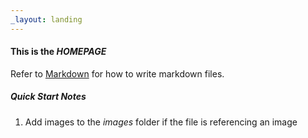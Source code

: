 ```yaml
---
_layout: landing
---
```


#### This is the *HOMEPAGE*

Refer to [Markdown](http://daringfireball.net/projects/markdown/) for how to write markdown files.

##### Quick Start Notes

1. Add images to the *images* folder if the file is referencing an image
